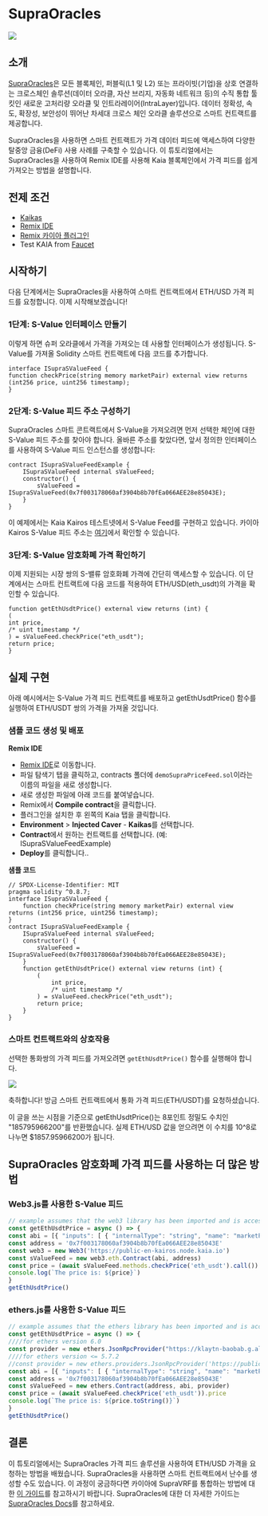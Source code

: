 # SupraOracles

![](/img/banners/kaia-supra.png)

## 소개

[SupraOracles](https://supraoracles.com/)은 모든 블록체인, 퍼블릭(L1 및 L2) 또는 프라이빗(기업)을 상호 연결하는 크로스체인 솔루션(데이터 오라클, 자산 브리지, 자동화 네트워크 등)의 수직 통합 툴킷인 새로운 고처리량 오라클 및 인트라레이어(IntraLayer)입니다. 데이터 정확성, 속도, 확장성, 보안성이 뛰어난 차세대 크로스 체인 오라클 솔루션으로 스마트 컨트랙트를 제공합니다.

SupraOracles을 사용하면 스마트 컨트랙트가 가격 데이터 피드에 액세스하여 다양한 탈중앙 금융(DeFi) 사용 사례를 구축할 수 있습니다. 이 튜토리얼에서는 SupraOracles을 사용하여 Remix IDE를 사용해 Kaia 블록체인에서 가격 피드를 쉽게 가져오는 방법을 설명합니다.

## 전제 조건

- [Kaikas](https://chrome.google.com/webstore/detail/kaikas/jblndlipeogpafnldhgmapagcccfchpi?hl=en)
- [Remix IDE](https://remix.ethereum.org/)
- [Remix 카이아 플러그인](https://klaytn.foundation/using-klaytn-plugin-on-remix/)
- Test KAIA from [Faucet](https://faucet.kaia.io)

## 시작하기

다음 단계에서는 SupraOracles을 사용하여 스마트 컨트랙트에서 ETH/USD 가격 피드를 요청합니다. 이제 시작해보겠습니다!

### 1단계: S-Value 인터페이스 만들기

이렇게 하면 슈퍼 오라클에서 가격을 가져오는 데 사용할 인터페이스가 생성됩니다. S-Value를 가져올 Solidity 스마트 컨트랙트에 다음 코드를 추가합니다.

```solidity
interface ISupraSValueFeed {
function checkPrice(string memory marketPair) external view returns (int256 price, uint256 timestamp);
}
```

### 2단계: S-Value 피드 주소 구성하기

SupraOracles 스마트 콘트랙트에서 S-Value을 가져오려면 먼저 선택한 체인에 대한 S-Value 피드 주소를 찾아야 합니다. 올바른 주소를 찾았다면, 앞서 정의한 인터페이스를 사용하여 S-Value 피드 인스턴스를 생성합니다:

```solidity
contract ISupraSValueFeedExample {
    ISupraSValueFeed internal sValueFeed;
    constructor() {
        sValueFeed = ISupraSValueFeed(0x7f003178060af3904b8b70fEa066AEE28e85043E);
    }
}
```

이 예제에서는 Kaia Kairos 테스트넷에서 S-Value Feed를 구현하고 있습니다. 카이아 Kairos S-Value 피드 주소는 [여기](https://supraoracles.com/docs/get-started/networks/)에서 확인할 수 있습니다.

### 3단계: S-Value 암호화폐 가격 확인하기

이제 지원되는 시장 쌍의 S-밸류 암호화폐 가격에 간단히 액세스할 수 있습니다. 이 단계에서는 스마트 컨트랙트에 다음 코드를 적용하여 ETH/USD(eth_usdt)의 가격을 확인할 수 있습니다.

```solidity
function getEthUsdtPrice() external view returns (int) {
(
int price,
/* uint timestamp */
) = sValueFeed.checkPrice("eth_usdt");
return price;
}
```

## 실제 구현

아래 예시에서는 S-Value 가격 피드 컨트랙트를 배포하고 getEthUsdtPrice() 함수를 실행하여 ETH/USDT 쌍의 가격을 가져올 것입니다.

### 샘플 코드 생성 및 배포

**Remix IDE**

- [Remix IDE](https://remix.ethereum.org/)로 이동합니다.
- 파일 탐색기 탭을 클릭하고, contracts 폴더에 `demoSupraPriceFeed.sol`이라는 이름의 파일을 새로 생성합니다.
- 새로 생성한 파일에 아래 코드를 붙여넣습니다.
- Remix에서 **Compile contract**을 클릭합니다.
- 플러그인을 설치한 후 왼쪽의 Kaia 탭을 클릭합니다.
- **Environment** > **Injected Caver** - **Kaikas**를 선택합니다.
- **Contract**에서 원하는 컨트랙트를 선택합니다. (예: ISupraSValueFeedExample)
- **Deploy**를 클릭합니다..

**샘플 코드**

```solidity
// SPDX-License-Identifier: MIT
pragma solidity ^0.8.7;
interface ISupraSValueFeed {
    function checkPrice(string memory marketPair) external view returns (int256 price, uint256 timestamp);
}
contract ISupraSValueFeedExample {
    ISupraSValueFeed internal sValueFeed;
    constructor() {
        sValueFeed = ISupraSValueFeed(0x7f003178060af3904b8b70fEa066AEE28e85043E);
    }
    function getEthUsdtPrice() external view returns (int) {
        (
            int price,
            /* uint timestamp */
        ) = sValueFeed.checkPrice("eth_usdt");
        return price;
    }
}
```

### 스마트 컨트랙트와의 상호작용

선택한 통화쌍의 가격 피드를 가져오려면 `getEthUsdtPrice()` 함수를 실행해야 합니다.

![](/img/build/tools/sPriceFeed.png)

축하합니다! 방금 스마트 컨트랙트에서 통화 가격 피드(ETH/USDT)를 요청하셨습니다.

이 글을 쓰는 시점을 기준으로 getEthUsdtPrice()는 8포인트 정밀도 수치인 "185795966200"를 반환했습니다. 실제 ETH/USD 값을 얻으려면 이 수치를 10^8로 나누면 $1857.95966200가 됩니다.

## SupraOracles 암호화폐 가격 피드를 사용하는 더 많은 방법

### Web3.js를 사용한 S-Value 피드

```javascript
// example assumes that the web3 library has been imported and is accessible within your scope
const getEthUsdtPrice = async () => {
const abi = [{ "inputs": [ { "internalType": "string", "name": "marketPair", "type": "string" } ], "name": "checkPrice", "outputs": [ { "internalType": "int256", "name": "price", "type": "int256" }, { "internalType": "uint256", "name": "timestamp", "type": "uint256" } ], "stateMutability": "view", "type": "function" } ]
const address = '0x7f003178060af3904b8b70fEa066AEE28e85043E'
const web3 = new Web3('https://public-en-kairos.node.kaia.io')
const sValueFeed = new web3.eth.Contract(abi, address)
const price = (await sValueFeed.methods.checkPrice('eth_usdt').call()).price
console.log(`The price is: ${price}`)
}
getEthUsdtPrice()
```

### ethers.js를 사용한 S-Value 피드

```javascript
// example assumes that the ethers library has been imported and is accessible within your scope
const getEthUsdtPrice = async () => {
////for ethers version 6.0
const provider = new ethers.JsonRpcProvider("https://klaytn-baobab.g.allthatnode.com/full/evm")
////for ethers version <= 5.7.2
//const provider = new ethers.providers.JsonRpcProvider('https://public-en-kairos.node.kaia.io')
const abi = [{ "inputs": [ { "internalType": "string", "name": "marketPair", "type": "string" } ], "name": "checkPrice", "outputs": [ { "internalType": "int256", "name": "price", "type": "int256" }, { "internalType": "uint256", "name": "timestamp", "type": "uint256" } ], "stateMutability": "view", "type": "function" } ]
const address = '0x7f003178060af3904b8b70fEa066AEE28e85043E'
const sValueFeed = new ethers.Contract(address, abi, provider)
const price = (await sValueFeed.checkPrice('eth_usdt')).price
console.log(`The price is: ${price.toString()}`)
}
getEthUsdtPrice()
```

## 결론

이 튜토리얼에서는 SupraOracles 가격 피드 솔루션을 사용하여 ETH/USD 가격을 요청하는 방법을 배웠습니다. SupraOracles을 사용하면 스마트 컨트랙트에서 난수를 생성할 수도 있습니다. 이 과정이 궁금하다면 카이아에 SupraVRF를 통합하는 방법에 대한 [이 가이드](https://metaverse-knowledge-kit.klaytn.foundation/docs/decentralized-oracle/oracle-providers/supraOracles-tutorial)를 참고하시기 바랍니다. SupraOracles에 대한 더 자세한 가이드는 [SupraOracles Docs](https://supraoracles.com/docs/development-guides)를 참고하세요.
